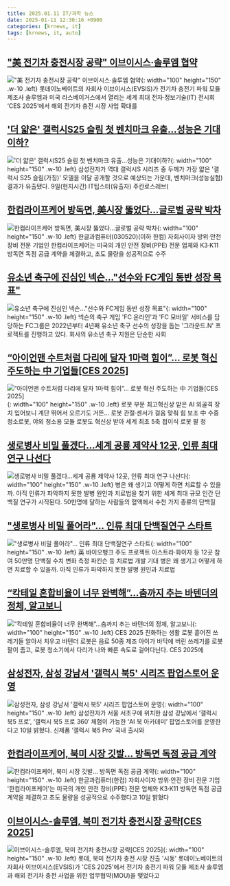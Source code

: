 ```yaml
---
title: 2025.01.11 IT/과학 뉴스
date: 2025-01-11 12:30:16 +0900
categories: [krnews, it]
tags: [krnews, it, auto]
---
```

## ["美 전기차 충전시장 공략"  이브이시스·솔루엠 협약](https://n.news.naver.com/mnews/article/011/0004438047)

!["美 전기차 충전시장 공략"  이브이시스·솔루엠 협약](https://mimgnews.pstatic.net/image/origin/011/2025/01/10/4438047.jpg?type=nf220_150){: width="100" height="150" .w-10 .left}
롯데이노베이트의 자회사 이브이시스(EVSIS)가 전기차 충전기 파워 모듈 제조사 솔루엠과 미국 라스베이거스에서 열리는 세계 최대 전자·정보기술(IT) 전시회 ‘CES 2025’에서 해외 전기차 충전 시장 사업 확대를

## ['더 얇은' 갤럭시S25 슬림 첫 벤치마크 유출…성능은 기대이하?](https://n.news.naver.com/mnews/article/003/0013008692)

!['더 얇은' 갤럭시S25 슬림 첫 벤치마크 유출…성능은 기대이하?](https://mimgnews.pstatic.net/image/origin/003/2025/01/10/13008692.jpg?type=nf220_150){: width="100" height="150" .w-10 .left}
삼성전자가 역대 갤럭시S 시리즈 중 두께가 가장 얇은 '갤럭시 S25 슬림(가칭)' 모델을 이달 공개할 것으로 예상되는 가운데, 벤치마크(성능실험) 결과가 유출됐다. 9일(현지시간) IT팁스터(유출자) 주칸로스레브(

## [한컴라이프케어 방독면, 美시장 뚫었다…글로벌 공략 박차](https://n.news.naver.com/mnews/article/018/0005922697)

![한컴라이프케어 방독면, 美시장 뚫었다…글로벌 공략 박차](https://mimgnews.pstatic.net/image/origin/018/2025/01/10/5922697.jpg?type=nf220_150){: width="100" height="150" .w-10 .left}
한글과컴퓨터(030520)(이하 한컴) 자회사이자 방위·안전 장비 전문 기업인 한컴라이프케어는 미국의 개인 안전 장비(PPE) 전문 업체와 K3·K11 방독면 독점 공급 계약을 체결하고, 초도 물량을 성공적으로 수주

## [유소년 축구에 진심인 넥슨…"선수와 FC게임 동반 성장 목표"](https://n.news.naver.com/mnews/article/119/0002912680)

![유소년 축구에 진심인 넥슨…"선수와 FC게임 동반 성장 목표"](https://mimgnews.pstatic.net/image/origin/119/2025/01/10/2912680.jpg?type=nf220_150){: width="100" height="150" .w-10 .left}
넥슨의 축구 게임 'FC 온라인'과 'FC 모바일' 서비스를 담당하는 FC그룹은 2022년부터 4년째 유소년 축구 선수의 성장을 돕는 '그라운드.N' 프로젝트를 진행하고 있다. 회사의 유소년 축구 지원은 단순한 사회

## [“아이언맨 수트처럼 다리에 달자 1마력 힘이”… 로봇 혁신 주도하는 中 기업들[CES 2025]](https://n.news.naver.com/mnews/article/366/0001046542)

![“아이언맨 수트처럼 다리에 달자 1마력 힘이”… 로봇 혁신 주도하는 中 기업들[CES 2025]](https://mimgnews.pstatic.net/image/origin/366/2025/01/11/1046542.jpg?type=nf220_150){: width="100" height="150" .w-10 .left}
로봇 부문 최고혁신상 받은 AI 외골격 장치 입어보니 계단 뛰어서 오르기도 거뜬... 로봇 관절·센서가 걸음 맞춰 힘 보조 中 수중 청소로봇, 야외 청소용 모듈 로봇도 혁신상 받아 세계 최초 5축 접이식 로봇 팔 청

## [생로병사 비밀 풀겠다…세계 공룡 제약사 12곳, 인류 최대 연구 나선다](https://n.news.naver.com/mnews/article/009/0005427236)

![생로병사 비밀 풀겠다…세계 공룡 제약사 12곳, 인류 최대 연구 나선다](https://mimgnews.pstatic.net/image/origin/009/2025/01/10/5427236.jpg?type=nf220_150){: width="100" height="150" .w-10 .left}
병은 왜 생기고 어떻게 하면 치료할 수 있을까. 아직 인류가 파악하지 못한 발병 원인과 치료법을 찾기 위한 세계 최대 규모 인간 단백질 연구가 시작된다. 50만명에 달하는 사람들의 혈액에서 수천 가지 종류의 단백질

## ["생로병사 비밀 풀어라"… 인류 최대 단백질연구 스타트](https://n.news.naver.com/mnews/article/009/0005427168)

!["생로병사 비밀 풀어라"… 인류 최대 단백질연구 스타트](https://mimgnews.pstatic.net/image/origin/009/2025/01/10/5427168.jpg?type=nf220_150){: width="100" height="150" .w-10 .left}
英 바이오뱅크 주도 프로젝트 아스트라·화이자 등 12곳 참여 50만명 단백질 수치 변화 측정 파킨슨 등 치료법 개발 기대 병은 왜 생기고 어떻게 하면 치료할 수 있을까. 아직 인류가 파악하지 못한 발병 원인과 치료법

## [“칵테일 혼합비율이 너무 완벽해”…춤까지 추는 바텐더의 정체, 알고보니](https://n.news.naver.com/mnews/article/009/0005427240)

![“칵테일 혼합비율이 너무 완벽해”…춤까지 추는 바텐더의 정체, 알고보니](https://mimgnews.pstatic.net/image/origin/009/2025/01/10/5427240.jpg?type=nf220_150){: width="100" height="150" .w-10 .left}
CES 2025 진화하는 생활 로봇 흩어진 쓰레기들 알아서 치우고 바텐더 로봇은 음료 50종 제조 아이가 바닥에 버린 쓰레기를 로봇 팔이 줍고, 로봇 청소기에서 다리가 나와 빠른 속도로 걸어다닌다. CES 2025에

## [삼성전자, 삼성 강남서 '갤럭시 북5' 시리즈 팝업스토어 운영](https://n.news.naver.com/mnews/article/366/0001046301)

![삼성전자, 삼성 강남서 '갤럭시 북5' 시리즈 팝업스토어 운영](https://mimgnews.pstatic.net/image/origin/366/2025/01/10/1046301.jpg?type=nf220_150){: width="100" height="150" .w-10 .left}
삼성전자가 서울 서초구에 위치한 삼성 강남에서 ‘갤럭시 북5 프로’, ‘갤럭시 북5 프로 360′ 체험이 가능한 ‘AI 북 아카데미’ 팝업스토어를 운영한다고 10일 밝혔다. 신제품 ‘갤럭시 북5 Pro’ 국내 출시와

## [한컴라이프케어, 북미 시장 깃발… 방독면 독점 공급 계약](https://n.news.naver.com/mnews/article/417/0001051165)

![한컴라이프케어, 북미 시장 깃발… 방독면 독점 공급 계약](https://mimgnews.pstatic.net/image/origin/417/2025/01/10/1051165.jpg?type=nf220_150){: width="100" height="150" .w-10 .left}
한글과컴퓨터(한컴) 자회사이자 방위·안전 장비 전문 기업 '한컴라이프케어'는 미국의 개인 안전 장비(PPE) 전문 업체와 K3·K11 방독면 독점 공급 계약을 체결하고 초도 물량을 성공적으로 수주했다고 10일 밝혔다

## [이브이시스-솔루엠, 북미 전기차 충전시장 공략[CES 2025]](https://n.news.naver.com/mnews/article/001/0015152235)

![이브이시스-솔루엠, 북미 전기차 충전시장 공략[CES 2025]](https://mimgnews.pstatic.net/image/origin/001/2025/01/10/15152235.jpg?type=nf220_150){: width="100" height="150" .w-10 .left}
롯데, 북미 전기차 충전 시장 진출 '시동' 롯데이노베이트의 자회사 이브이시스(EVSIS)가 'CES 2025'에서 전기차 충전기 파워 모듈 제조사 솔루엠과 해외 전기차 충전 사업을 위한 업무협약(MOU)을 맺었다고

